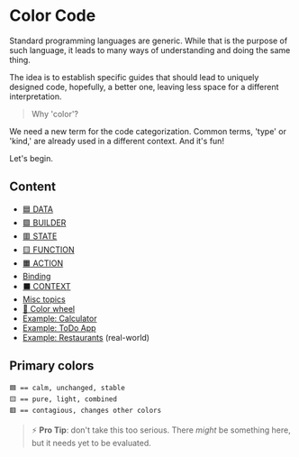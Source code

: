 # Color Code

Standard programming languages are generic. While that is the purpose of such language, it leads to many ways of understanding and doing the same thing.

The idea is to establish specific guides that should lead to uniquely designed code, hopefully, a better one, leaving less space for a different interpretation.

> Why 'color'?

We need a new term for the code categorization. Common terms, 'type' or 'kind,' are already used in a different context. And it's fun!

Let's begin.

## Content

+ [🟦 DATA](10-data.md)
+ [🟪 BUILDER](11-builder.md)
+ [🟥 STATE](12-state.md)
+ [🟨 FUNCTION](13-function.md)
+ [🟧 ACTION](14-action.md)
+ [Binding](15-binding.md)
+ [⬛️ CONTEXT](16-context.md)
+ [Misc topics](17-misc.md)
+ [🍭 Color wheel](20-color-wheel.md)
+ [Example: Calculator](30-example-calculator.md)
+ [Example: ToDo App](31-example-todo.md)
+ [Example: Restaurants](32-example-restaurants.md) (real-world)

## Primary colors

```
🟦 == calm, unchanged, stable
🟨 == pure, light, combined
🟥 == contagious, changes other colors
```

> ⚡️ **Pro Tip**: don't take this too serious. There _might_ be something here, but it needs yet to be evaluated.
